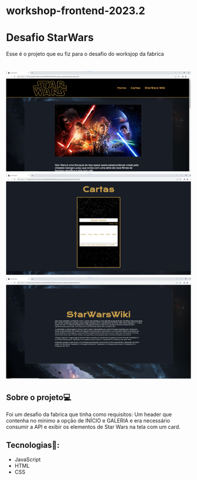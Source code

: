 # workshop-frontend-2023.2

<h1> Desafio StarWars </h1>
<p>Esse é o projeto que eu fiz para o desafio do worksjop da fabrica</p>

<h1>
  <img src="telaprincipal.png" alt="">
        <img src="telacarta.png" alt="">
        <img src="telastw.png" alt="">
</h1>

## Sobre o projeto💻

Foi um desafio da fabrica que tinha como requisitos: Um header que contenha no mínimo a opção de INÍCIO e GALERIA 
e era necessário consumir a API e exibir os elementos de Star Wars na tela com um card.

## Tecnologias🔨:

- JavaScript
- HTML
- CSS
